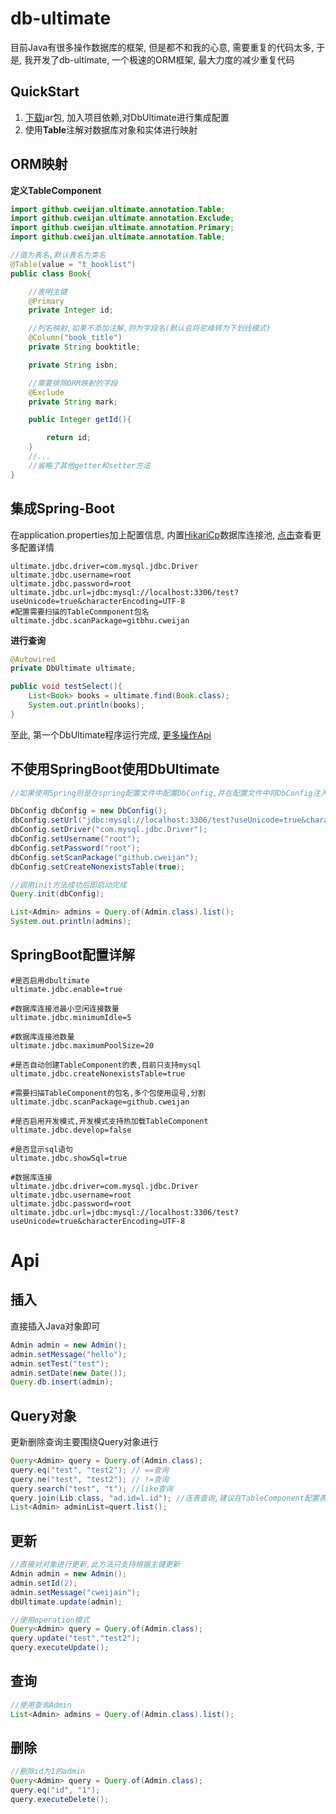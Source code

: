 # db-ultimate
目前Java有很多操作数据库的框架, 但是都不和我的心意, 需要重复的代码太多, 于是, 我开发了db-ultimate, 一个极速的ORM框架, 最大力度的减少重复代码

## QuickStart
1. [下载](https://github.com/cweijan/db-ultimate/releases)jar包, 加入项目依赖,对DbUltimate进行集成配置
2. 使用**Table**注解对数据库对象和实体进行映射

## ORM映射
**定义TableComponent**
``` java
import github.cweijan.ultimate.annotation.Table;
import github.cweijan.ultimate.annotation.Exclude;
import github.cweijan.ultimate.annotation.Primary;
import github.cweijan.ultimate.annotation.Table;

//值为表名,默认表名为类名
@Table(value = "t_booklist")
public class Book{

    //表明主键
    @Primary
    private Integer id;

    //列名映射,如果不添加注解,则为字段名(默认会将驼峰转为下划线模式)
    @Column("book_title")
    private String booktitle;

    private String isbn;

    //需要排除ORM映射的字段
    @Exclude
    private String mark;

    public Integer getId(){

        return id;
    }
    //...
    //省略了其他getter和setter方法    
}
```


## 集成Spring-Boot
在application.properties加上配置信息, 内置[HikariCp](https://github.com/brettwooldridge/HikariCP)数据库连接池, [点击](#SpringBoot配置详解)查看更多配置详情
``` 
ultimate.jdbc.driver=com.mysql.jdbc.Driver
ultimate.jdbc.username=root
ultimate.jdbc.password=root
ultimate.jdbc.url=jdbc:mysql://localhost:3306/test?useUnicode=true&characterEncoding=UTF-8
#配置需要扫描的TableCommponent包名
ultimate.jdbc.scanPackage=gitbhu.cweijan
```

**进行查询**
``` java
@Autowired
private DbUltimate ultimate;

public void testSelect(){
    List<Book> books = ultimate.find(Book.class);
    System.out.println(books);
}

```
至此, 第一个DbUltimate程序运行完成, [更多操作Api](#Api)

## 不使用SpringBoot使用DbUltimate
``` java
//如果使用Spring则是在spring配置文件中配置DbConfig,并在配置文件中将DbConfig注入DbUltimate

DbConfig dbConfig = new DbConfig();
dbConfig.setUrl("jdbc:mysql://localhost:3306/test?useUnicode=true&characterEncoding=UTF-8");
dbConfig.setDriver("com.mysql.jdbc.Driver");
dbConfig.setUsername("root");
dbConfig.setPassword("root");
dbConfig.setScanPackage("github.cweijan");
dbConfig.setCreateNonexistsTable(true);

//调用init方法成功后即启动完成
Query.init(dbConfig);

List<Admin> admins = Query.of(Admin.class).list();
System.out.println(admins);

```

## SpringBoot配置详解
```
#是否启用dbultimate
ultimate.jdbc.enable=true

#数据库连接池最小空闲连接数量
ultimate.jdbc.minimumIdle=5

#数据库连接池数量
ultimate.jdbc.maximumPoolSize=20

#是否自动创建TableComponent的表,目前只支持mysql
ultimate.jdbc.createNonexistsTable=true

#需要扫描TableComponent的包名,多个包使用逗号,分割
ultimate.jdbc.scanPackage=github.cweijan

#是否启用开发模式,开发模式支持热加载TableComponent
ultimate.jdbc.develop=false

#是否显示sql语句
ultimate.jdbc.showSql=true

#数据库连接
ultimate.jdbc.driver=com.mysql.jdbc.Driver
ultimate.jdbc.username=root
ultimate.jdbc.password=root
ultimate.jdbc.url=jdbc:mysql://localhost:3306/test?useUnicode=true&characterEncoding=UTF-8
```

# Api

## 插入
直接插入Java对象即可
``` java
Admin admin = new Admin();
admin.setMessage("hello");
admin.setTest("test");
admin.setDate(new Date());
Query.db.insert(admin);
```

## Query对象
更新删除查询主要围绕Query对象进行
``` java
Query<Admin> query = Query.of(Admin.class);
query.eq("test", "test2"); // ==查询
query.ne("test", "test2"); // !=查询
query.search("test", "t"); //like查询
query.join(Lib.class, "ad.id=l.id"); //连表查询,建议在TableComponent配置表别名
List<Admin> adminList=quert.list();
```

## 更新
``` java
//直接对对象进行更新,此方法只支持根据主键更新
Admin admin = new Admin();
admin.setId(2);
admin.setMessage("cweijain");
dbUltimate.update(admin);

//使用operation模式
Query<Admin> query = Query.of(Admin.class);
query.update("test","test2");
query.executeUpdate();
```


## 查询
``` java
//使用查询Admin
List<Admin> admins = Query.of(Admin.class).list();
```

## 删除
``` java
//删除id为1的admin
Query<Admin> query = Query.of(Admin.class);
query.eq("id", "1");
query.executeDelete();
```
